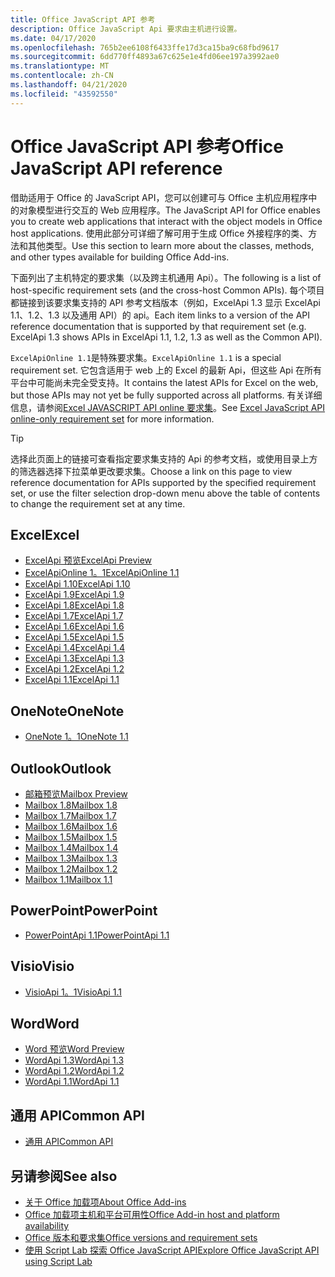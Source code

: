 ```yaml
---
title: Office JavaScript API 参考
description: Office JavaScript Api 要求由主机进行设置。
ms.date: 04/17/2020
ms.openlocfilehash: 765b2ee6108f6433ffe17d3ca15ba9c68fbd9617
ms.sourcegitcommit: 6dd770ff4893a67c625e1e4fd06ee197a3992ae0
ms.translationtype: MT
ms.contentlocale: zh-CN
ms.lasthandoff: 04/21/2020
ms.locfileid: "43592550"
---
```

# <a name="office-javascript-api-reference"></a><span data-ttu-id="c6d4d-103">Office JavaScript API 参考</span><span class="sxs-lookup"><span data-stu-id="c6d4d-103">Office JavaScript API reference</span></span>

<span data-ttu-id="c6d4d-104">借助适用于 Office 的 JavaScript API，您可以创建可与 Office 主机应用程序中的对象模型进行交互的 Web 应用程序。</span><span class="sxs-lookup"><span data-stu-id="c6d4d-104">The JavaScript API for Office enables you to create web applications that interact with the object models in Office host applications.</span></span> <span data-ttu-id="c6d4d-105">使用此部分可详细了解可用于生成 Office 外接程序的类、方法和其他类型。</span><span class="sxs-lookup"><span data-stu-id="c6d4d-105">Use this section to learn more about the classes, methods, and other types available for building Office Add-ins.</span></span>

<span data-ttu-id="c6d4d-106">下面列出了主机特定的要求集（以及跨主机通用 Api）。</span><span class="sxs-lookup"><span data-stu-id="c6d4d-106">The following is a list of host-specific requirement sets (and the cross-host Common APIs).</span></span> <span data-ttu-id="c6d4d-107">每个项目都链接到该要求集支持的 API 参考文档版本（例如，ExcelApi 1.3 显示 ExcelApi 1.1、1.2、1.3 以及通用 API）的 api。</span><span class="sxs-lookup"><span data-stu-id="c6d4d-107">Each item links to a version of the API reference documentation that is supported by that requirement set (e.g. ExcelApi 1.3 shows APIs in ExcelApi 1.1, 1.2, 1.3 as well as the Common API).</span></span>

<span data-ttu-id="c6d4d-108">`ExcelApiOnline 1.1`是特殊要求集。</span><span class="sxs-lookup"><span data-stu-id="c6d4d-108">`ExcelApiOnline 1.1` is a special requirement set.</span></span> <span data-ttu-id="c6d4d-109">它包含适用于 web 上的 Excel 的最新 Api，但这些 Api 在所有平台中可能尚未完全受支持。</span><span class="sxs-lookup"><span data-stu-id="c6d4d-109">It contains the latest APIs for Excel on the web, but those APIs may not yet be fully supported across all platforms.</span></span> <span data-ttu-id="c6d4d-110">有关详细信息，请参阅[Excel JAVASCRIPT API online 要求集](/office/dev/add-ins/reference/requirement-sets/excel-api-online-requirement-set)。</span><span class="sxs-lookup"><span data-stu-id="c6d4d-110">See [Excel JavaScript API online-only requirement set](/office/dev/add-ins/reference/requirement-sets/excel-api-online-requirement-set) for more information.</span></span>

> [!TIP]
> <span data-ttu-id="c6d4d-111">选择此页面上的链接可查看指定要求集支持的 Api 的参考文档，或使用目录上方的筛选器选择下拉菜单更改要求集。</span><span class="sxs-lookup"><span data-stu-id="c6d4d-111">Choose a link on this page to view reference documentation for APIs supported by the specified requirement set, or use the filter selection drop-down menu above the table of contents to change the requirement set at any time.</span></span>

## <a name="excel"></a><span data-ttu-id="c6d4d-112">Excel</span><span class="sxs-lookup"><span data-stu-id="c6d4d-112">Excel</span></span>

- [<span data-ttu-id="c6d4d-113">ExcelApi 预览</span><span class="sxs-lookup"><span data-stu-id="c6d4d-113">ExcelApi Preview</span></span>](/javascript/api/excel?view=excel-js-preview)
- [<span data-ttu-id="c6d4d-114">ExcelApiOnline 1。1</span><span class="sxs-lookup"><span data-stu-id="c6d4d-114">ExcelApiOnline 1.1</span></span>](/javascript/api/excel?view=excel-js-online)
- [<span data-ttu-id="c6d4d-115">ExcelApi 1.10</span><span class="sxs-lookup"><span data-stu-id="c6d4d-115">ExcelApi 1.10</span></span>](/javascript/api/excel?view=excel-js-1.10)
- [<span data-ttu-id="c6d4d-116">ExcelApi 1.9</span><span class="sxs-lookup"><span data-stu-id="c6d4d-116">ExcelApi 1.9</span></span>](/javascript/api/excel?view=excel-js-1.9)
- [<span data-ttu-id="c6d4d-117">ExcelApi 1.8</span><span class="sxs-lookup"><span data-stu-id="c6d4d-117">ExcelApi 1.8</span></span>](/javascript/api/excel?view=excel-js-1.8)
- [<span data-ttu-id="c6d4d-118">ExcelApi 1.7</span><span class="sxs-lookup"><span data-stu-id="c6d4d-118">ExcelApi 1.7</span></span>](/javascript/api/excel?view=excel-js-1.7)
- [<span data-ttu-id="c6d4d-119">ExcelApi 1.6</span><span class="sxs-lookup"><span data-stu-id="c6d4d-119">ExcelApi 1.6</span></span>](/javascript/api/excel?view=excel-js-1.6)
- [<span data-ttu-id="c6d4d-120">ExcelApi 1.5</span><span class="sxs-lookup"><span data-stu-id="c6d4d-120">ExcelApi 1.5</span></span>](/javascript/api/excel?view=excel-js-1.5)
- [<span data-ttu-id="c6d4d-121">ExcelApi 1.4</span><span class="sxs-lookup"><span data-stu-id="c6d4d-121">ExcelApi 1.4</span></span>](/javascript/api/excel?view=excel-js-1.4)
- [<span data-ttu-id="c6d4d-122">ExcelApi 1.3</span><span class="sxs-lookup"><span data-stu-id="c6d4d-122">ExcelApi 1.3</span></span>](/javascript/api/excel?view=excel-js-1.3)
- [<span data-ttu-id="c6d4d-123">ExcelApi 1.2</span><span class="sxs-lookup"><span data-stu-id="c6d4d-123">ExcelApi 1.2</span></span>](/javascript/api/excel?view=excel-js-1.2)
- [<span data-ttu-id="c6d4d-124">ExcelApi 1.1</span><span class="sxs-lookup"><span data-stu-id="c6d4d-124">ExcelApi 1.1</span></span>](/javascript/api/excel?view=excel-js-1.1)

## <a name="onenote"></a><span data-ttu-id="c6d4d-125">OneNote</span><span class="sxs-lookup"><span data-stu-id="c6d4d-125">OneNote</span></span>

- [<span data-ttu-id="c6d4d-126">OneNote 1。1</span><span class="sxs-lookup"><span data-stu-id="c6d4d-126">OneNote 1.1</span></span>](/javascript/api/onenote?view=onenote-js-1.1)

## <a name="outlook"></a><span data-ttu-id="c6d4d-127">Outlook</span><span class="sxs-lookup"><span data-stu-id="c6d4d-127">Outlook</span></span>

- [<span data-ttu-id="c6d4d-128">邮箱预览</span><span class="sxs-lookup"><span data-stu-id="c6d4d-128">Mailbox Preview</span></span>](/javascript/api/outlook?view=outlook-js-preview)
- [<span data-ttu-id="c6d4d-129">Mailbox 1.8</span><span class="sxs-lookup"><span data-stu-id="c6d4d-129">Mailbox 1.8</span></span>](/javascript/api/outlook?view=outlook-js-1.8)
- [<span data-ttu-id="c6d4d-130">Mailbox 1.7</span><span class="sxs-lookup"><span data-stu-id="c6d4d-130">Mailbox 1.7</span></span>](/javascript/api/outlook?view=outlook-js-1.7)
- [<span data-ttu-id="c6d4d-131">Mailbox 1.6</span><span class="sxs-lookup"><span data-stu-id="c6d4d-131">Mailbox 1.6</span></span>](/javascript/api/outlook?view=outlook-js-1.6)
- [<span data-ttu-id="c6d4d-132">Mailbox 1.5</span><span class="sxs-lookup"><span data-stu-id="c6d4d-132">Mailbox 1.5</span></span>](/javascript/api/outlook?view=outlook-js-1.5)
- [<span data-ttu-id="c6d4d-133">Mailbox 1.4</span><span class="sxs-lookup"><span data-stu-id="c6d4d-133">Mailbox 1.4</span></span>](/javascript/api/outlook?view=outlook-js-1.4)
- [<span data-ttu-id="c6d4d-134">Mailbox 1.3</span><span class="sxs-lookup"><span data-stu-id="c6d4d-134">Mailbox 1.3</span></span>](/javascript/api/outlook?view=outlook-js-1.3)
- [<span data-ttu-id="c6d4d-135">Mailbox 1.2</span><span class="sxs-lookup"><span data-stu-id="c6d4d-135">Mailbox 1.2</span></span>](/javascript/api/outlook?view=outlook-js-1.2)
- [<span data-ttu-id="c6d4d-136">Mailbox 1.1</span><span class="sxs-lookup"><span data-stu-id="c6d4d-136">Mailbox 1.1</span></span>](/javascript/api/outlook?view=outlook-js-1.1)

## <a name="powerpoint"></a><span data-ttu-id="c6d4d-137">PowerPoint</span><span class="sxs-lookup"><span data-stu-id="c6d4d-137">PowerPoint</span></span>

- [<span data-ttu-id="c6d4d-138">PowerPointApi 1.1</span><span class="sxs-lookup"><span data-stu-id="c6d4d-138">PowerPointApi 1.1</span></span>](/javascript/api/powerpoint?view=powerpoint-js-1.1)

## <a name="visio"></a><span data-ttu-id="c6d4d-139">Visio</span><span class="sxs-lookup"><span data-stu-id="c6d4d-139">Visio</span></span>

- [<span data-ttu-id="c6d4d-140">VisioApi 1。1</span><span class="sxs-lookup"><span data-stu-id="c6d4d-140">VisioApi 1.1</span></span>](/javascript/api/visio?view=visio-js-1.1)

## <a name="word"></a><span data-ttu-id="c6d4d-141">Word</span><span class="sxs-lookup"><span data-stu-id="c6d4d-141">Word</span></span>

- [<span data-ttu-id="c6d4d-142">Word 预览</span><span class="sxs-lookup"><span data-stu-id="c6d4d-142">Word Preview</span></span>](/javascript/api/word?view=word-js-preview)
- [<span data-ttu-id="c6d4d-143">WordApi 1.3</span><span class="sxs-lookup"><span data-stu-id="c6d4d-143">WordApi 1.3</span></span>](/javascript/api/word?view=word-js-1.3)
- [<span data-ttu-id="c6d4d-144">WordApi 1.2</span><span class="sxs-lookup"><span data-stu-id="c6d4d-144">WordApi 1.2</span></span>](/javascript/api/word?view=word-js-1.2)
- [<span data-ttu-id="c6d4d-145">WordApi 1.1</span><span class="sxs-lookup"><span data-stu-id="c6d4d-145">WordApi 1.1</span></span>](/javascript/api/word?view=word-js-1.1)

## <a name="common-api"></a><span data-ttu-id="c6d4d-146">通用 API</span><span class="sxs-lookup"><span data-stu-id="c6d4d-146">Common API</span></span>

- [<span data-ttu-id="c6d4d-147">通用 API</span><span class="sxs-lookup"><span data-stu-id="c6d4d-147">Common API</span></span>](/javascript/api/office?view=common-js)

## <a name="see-also"></a><span data-ttu-id="c6d4d-148">另请参阅</span><span class="sxs-lookup"><span data-stu-id="c6d4d-148">See also</span></span>

- [<span data-ttu-id="c6d4d-149">关于 Office 加载项</span><span class="sxs-lookup"><span data-stu-id="c6d4d-149">About Office Add-ins</span></span>](/office/dev/add-ins/overview)
- [<span data-ttu-id="c6d4d-150">Office 加载项主机和平台可用性</span><span class="sxs-lookup"><span data-stu-id="c6d4d-150">Office Add-in host and platform availability</span></span>](/office/dev/add-ins/overview/office-add-in-availability)
- [<span data-ttu-id="c6d4d-151">Office 版本和要求集</span><span class="sxs-lookup"><span data-stu-id="c6d4d-151">Office versions and requirement sets</span></span>](/office/dev/add-ins/develop/office-versions-and-requirement-sets)
- [<span data-ttu-id="c6d4d-152">使用 Script Lab 探索 Office JavaScript API</span><span class="sxs-lookup"><span data-stu-id="c6d4d-152">Explore Office JavaScript API using Script Lab</span></span>](/office/dev/add-ins/overview/explore-with-script-lab)
